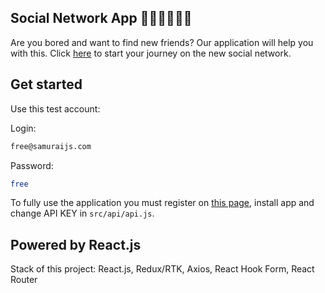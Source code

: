 ## Social Network App 👨‍💻👩‍💻🧑‍💻

Are you bored and want to find new friends? Our application will help you with this. Click [here](https://decsiss.github.io/social-network-react/) to start your journey on the new social network.

## Get started

Use this test account: 

Login: 
```bash
free@samuraijs.com
```
Password: 
```bash
free
```

To fully use the application you must register on [this page](https://social-network.samuraijs.com/signUp), install app and change API KEY in `src/api/api.js`.

## Powered by React.js

Stack of this project: React.js, Redux/RTK, Axios, React Hook Form, React Router
